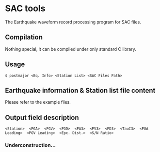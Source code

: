 # SAC tools

The Earthquake waveform record processing program for SAC files.

## Compilation

Nothing special, it can be compiled under only standard C library.

## Usage
```
$ postmajor <Eq. Info> <Station List> <SAC Files Path>
```
## Earthquake information & Station list file content

Please refer to the example files.

## Output field description
```
<Station>  <PGA>  <PGV>  <PGD>  <PA3>  <PV3>  <PD3>  <TauC3>  <PGA Leading>  <PGV Leading>  <Epc. Dist.>  <S/N Ratio>
```

### Underconstruction...
